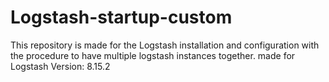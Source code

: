 # Logstash-startup-custom
This repository is made for the Logstash installation and configuration with the procedure to have multiple logstash instances together.
made for Logstash Version: 8.15.2
